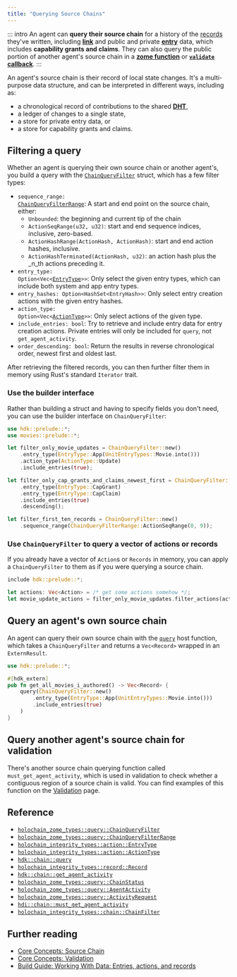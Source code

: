 ```yaml
---
title: "Querying Source Chains"
---
```


::: intro
An agent can **query their source chain** for a history of the [records](/build/working-with-data/#entries-actions-and-records-primary-data) they've written, including [**link**](/build/links-paths-and-anchors/) and public and private [**entry**](/build/entries/) data, which includes **capability grants and claims**<!--TODO: link to capabilities -->. They can also query the public portion of another agent's source chain in a [**zome function**](/build/zome-functions/) or [**`validate` callback**](/build/callbacks-and-lifecycle-hooks/#define-a-validate-callback).
:::

An agent's source chain is their record of local state changes. It's a multi-purpose data structure, and can be interpreted in different ways, including as:

* a chronological record of contributions to the shared [**DHT**](/concepts/4_dht/),
* a ledger of changes to a single state,
* a store for private entry data, or
* a store for capability grants and claims.

## Filtering a query

Whether an agent is querying their own source chain or another agent's, you build a query with the [`ChainQueryFilter`](https://docs.rs/holochain_zome_types/latest/holochain_zome_types/query/struct.ChainQueryFilter.html) struct, which has a few filter types:

* <code>sequence_range: <a href="https://docs.rs/holochain_zome_types/latest/holochain_zome_types/query/enum.ChainQueryFilterRange.html">ChainQueryFilterRange</a></code>: A start and end point on the source chain, either:
    * `Unbounded`: the beginning and current tip of the chain
    * `ActionSeqRange(u32, u32)`: start and end sequence indices, inclusive, zero-based.
    * `ActionHashRange(ActionHash, ActionHash)`: start and end action hashes, inclusive.
    * `ActionHashTerminated(ActionHash, u32)`: an action hash plus the _n_th actions preceding it.
* <code>entry_type: Option&lt;Vec&lt;<a href="https://docs.rs/holochain_integrity_types/latest/holochain_integrity_types/action/enum.EntryType.html">EntryType</a>&gt;&gt;</code>: Only select the given entry types, which can include both system and app entry types.
* `entry_hashes: Option<HashSet<EntryHash>>`: Only select entry creation actions with the given entry hashes.
* <code>action_type: Option&lt;Vec&lt;<a href="https://docs.rs/holochain_integrity_types/latest/holochain_integrity_types/action/enum.ActionType.html">ActionType</a>&gt;&gt;</code>: Only select actions of the given type.
* `include_entries: bool`: Try to retrieve and include entry data for entry creation actions. Private entries will only be included for `query`, not `get_agent_activity`.
* `order_descending: bool`: Return the results in reverse chronological order, newest first and oldest last.

After retrieving the filtered records, you can then further filter them in memory using Rust's standard `Iterator` trait.

### Use the builder interface

Rather than building a struct and having to specify fields you don't need, you can use the builder interface on `ChainQueryFilter`:

```rust
use hdk::prelude::*;
use movies::prelude::*;

let filter_only_movie_updates = ChainQueryFilter::new()
    .entry_type(EntryType::App(UnitEntryTypes::Movie.into()))
    .action_type(ActionType::Update)
    .include_entries(true);

let filter_only_cap_grants_and_claims_newest_first = ChainQueryFilter::new()
    .entry_type(EntryType::CapGrant)
    .entry_type(EntryType::CapClaim)
    .include_entries(true)
    .descending();

let filter_first_ten_records = ChainQueryFilter::new()
    .sequence_range(ChainQueryFilterRange::ActionSeqRange(0, 9));
```

### Use `ChainQueryFilter` to query a vector of actions or records

If you already have a vector of `Action`s or `Records` in memory, you can apply a `ChainQueryFilter` to them as if you were querying a source chain.

```rust
include hdk::prelude::*;

let actions: Vec<Action> = /* get some actions somehow */;
let movie_update_actions = filter_only_movie_updates.filter_actions(actions);
```

## Query an agent's own source chain

An agent can query their own source chain with the [`query`](https://docs.rs/hdk/latest/hdk/chain/fn.query.html) host function, which takes a `ChainQueryFilter` and returns a `Vec<Record>` wrapped in an `ExternResult`.

```rust
use hdk::prelude::*;

#[hdk_extern]
pub fn get_all_movies_i_authored() -> Vec<Record> {
    query(ChainQueryFilter::new()
        .entry_type(EntryType::App(UnitEntryTypes::Movie.into()))
        .include_entries(true)
    )
}
```

## Query another agent's source chain for validation

There's another source chain querying function called `must_get_agent_activity`, which is used in validation to check whether a contiguous region of a source chain is valid. You can find examples of this function on the [Validation](/build/validation/#must-get-agent-activity) page.

## Reference

* [`holochain_zome_types::query::ChainQueryFilter`](https://docs.rs/holochain_zome_types/latest/holochain_zome_types/query/struct.ChainQueryFilter.html)
* [`holochain_zome_types::query::ChainQueryFilterRange`](https://docs.rs/holochain_zome_types/latest/holochain_zome_types/query/enum.ChainQueryFilterRange.html)
* [`holochain_integrity_types::action::EntryType`](https://docs.rs/holochain_integrity_types/latest/holochain_integrity_types/action/enum.EntryType.html)
* [`holochain_integrity_types::action::ActionType`](https://docs.rs/holochain_integrity_types/latest/holochain_integrity_types/action/enum.ActionType.html)
* [`hdk::chain::query`](https://docs.rs/hdk/latest/hdk/chain/fn.query.html)
* [`holochain_integrity_types::record::Record`](https://docs.rs/holochain_integrity_types/latest/holochain_integrity_types/record/struct.Record.html)
* [`hdk::chain::get_agent_activity`](https://docs.rs/hdk/latest/hdk/chain/fn.get_agent_activity.html)
* [`holochain_zome_types::query::ChainStatus`](https://docs.rs/holochain_zome_types/latest/holochain_zome_types/query/enum.ChainStatus.html)
* [`holochain_zome_types::query::AgentActivity`](https://docs.rs/holochain_zome_types/latest/holochain_zome_types/query/struct.AgentActivity.html)
* [`holochain_zome_types::query::ActivityRequest`](https://docs.rs/holochain_zome_types/latest/holochain_zome_types/query/enum.ActivityRequest.html)
* [`hdi::chain::must_get_agent_activity`](https://docs.rs/hdi/latest/hdi/chain/fn.must_get_agent_activity.html)
* [`holochain_integrity_types::chain::ChainFilter`](https://docs.rs/holochain_integrity_types/latest/holochain_integrity_types/chain/struct.ChainFilter.html)

## Further reading

* [Core Concepts: Source Chain](/concepts/3_source_chain/)
* [Core Concepts: Validation](/concepts/7_validation/)
* [Build Guide: Working With Data: Entries, actions, and records](/build/working-with-data/#entries-actions-and-records-primary-data)
<!-- TODO: add validation build guide -->
